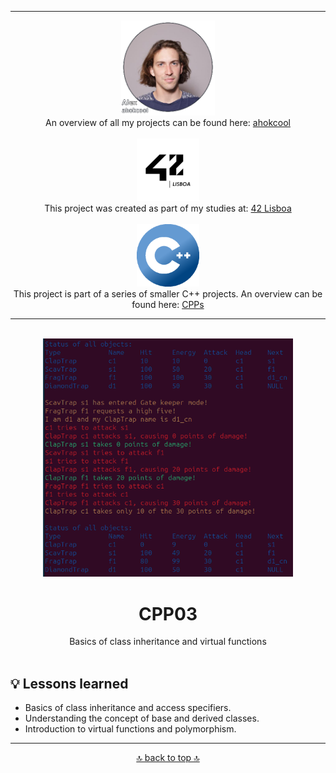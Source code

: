 <!-- ahokcool HEADER START-->
---
<a id="top"></a>
<div align="center">
  <a href="https://github.com/ahokcool/ahokcool/blob/main/README.md">
    <img src="../images/alexgit.png" alt="ahokcool" width="150">
  </a><br>
  An overview of all my projects can be found here: <a href="https://github.com/ahokcool/ahokcool/blob/main/README.md" target="_blank">ahokcool</a><br><br>
  <a href="https://www.42lisboa.com">
    <img src="../images/logo42.png" alt="42" width="100">
  </a><br>
  This project was created as part of my studies at: <a href="https://www.42lisboa.com" target="_blank">42 Lisboa</a><br><br>
  <a href="https://github.com/ahokcool/CPPs/blob/main/README.md">
    <img src="../images/CPPlogo.png" alt="CPPs" width="100">
  </a><br>
  This project is part of a series of smaller C++ projects. An overview can be found here: <a href="https://github.com/ahokcool/CPPs/blob/main/README.md" target="_blank">CPPs</a><br>
</div>

---
<!-- ahokcool HEADER END-->
<!-- PROJECT HEADER START -->
<br />
<div align="center">
  <a href="../images/">
    <img src="../images/CPP03.png" alt="project_logo" width="400">
  </a><br>
  <h1 align="center">CPP03</h1>
  Basics of class inheritance and virtual functions
</div>
<br>
<!-- PROJECT HEADER END -->

## :bulb: Lessons learned
- Basics of class inheritance and access specifiers.
- Understanding the concept of base and derived classes.
- Introduction to virtual functions and polymorphism.

<!-- ahokcool FOOTER-->
---
<p align="center">
  <a href="#top">🔝 back to top 🔝</a>
</p>